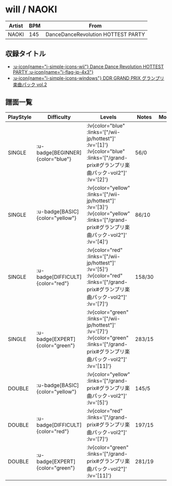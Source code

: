 # will / NAOKI

|Artist|BPM|From|
|------|---|----|
|NAOKI|145|DanceDanceRevolution HOTTEST PARTY|

## 収録タイトル

- [ :u-icon{name="i-simple-icons-wii"} Dance Dance Revolution HOTTEST PARTY :u-icon{name="i-flag-jp-4x3"} ](/wii-jp/hottest)
- [ :u-icon{name="i-simple-icons-windows"} DDR GRAND PRIX グランプリ楽曲パック vol.2](/grand-prix#グランプリ楽曲パック-vol2)

## 譜面一覧

|PlayStyle|Difficulty|Levels|Notes|Movie|
|---------|----------|------|-----|-----|
|SINGLE| :u-badge[BEGINNER]{color="blue"} | :lv{color="blue" :links='["/wii-jp/hottest"]' :lv='[1]'}  :lv{color="blue" :links='["/grand-prix#グランプリ楽曲パック-vol2"]' :lv='[2]'} |56/0||
|SINGLE| :u-badge[BASIC]{color="yellow"} | :lv{color="yellow" :links='["/wii-jp/hottest"]' :lv='[3]'}  :lv{color="yellow" :links='["/grand-prix#グランプリ楽曲パック-vol2"]' :lv='[4]'} |86/10||
|SINGLE| :u-badge[DIFFICULT]{color="red"} | :lv{color="red" :links='["/wii-jp/hottest"]' :lv='[5]'}  :lv{color="red" :links='["/grand-prix#グランプリ楽曲パック-vol2"]' :lv='[7]'} |158/30||
|SINGLE| :u-badge[EXPERT]{color="green"} | :lv{color="green" :links='["/wii-jp/hottest"]' :lv='[7]'}  :lv{color="green" :links='["/grand-prix#グランプリ楽曲パック-vol2"]' :lv='[11]'} |283/15||
|DOUBLE| :u-badge[BASIC]{color="yellow"} | :lv{color="yellow" :links='["/grand-prix#グランプリ楽曲パック-vol2"]' :lv='[5]'} |145/5||
|DOUBLE| :u-badge[DIFFICULT]{color="red"} | :lv{color="red" :links='["/grand-prix#グランプリ楽曲パック-vol2"]' :lv='[7]'} |197/15||
|DOUBLE| :u-badge[EXPERT]{color="green"} | :lv{color="green" :links='["/grand-prix#グランプリ楽曲パック-vol2"]' :lv='[11]'} |281/19||
